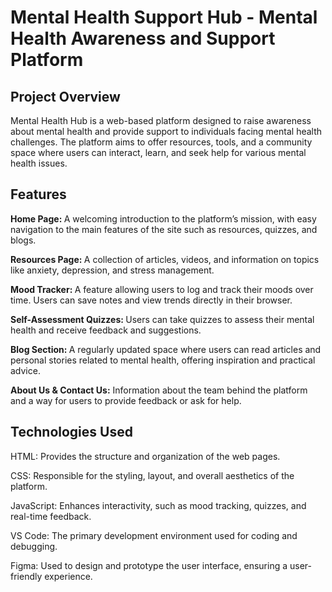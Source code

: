<h1>Mental Health Support Hub - Mental Health Awareness and Support Platform</h1>
<h2>Project Overview</h2>
Mental Health Hub is a web-based platform designed to raise awareness about mental health and provide support to individuals facing mental health challenges. The platform aims to offer resources, tools, and a community 
space where users can interact, learn, and seek help for various mental health issues.
<br>
<h2>Features</h2>

<b>Home Page: </b> A welcoming introduction to the platform’s mission, with easy navigation to the main features of the site such as resources, quizzes, and blogs.<br>

<b>Resources Page: </b> A collection of articles, videos, and information on topics like anxiety, depression, and stress management.<br>

<b>Mood Tracker: </b>A feature allowing users to log and track their moods over time. Users can save notes and view trends directly in their browser.<br>

<b>Self-Assessment Quizzes: </b>Users can take quizzes to assess their mental health and receive feedback and suggestions.<br>

<b>Blog Section: </b>A regularly updated space where users can read articles and personal stories related to mental health, offering inspiration and practical advice.<br>

<b>About Us & Contact Us:</b> Information about the team behind the platform and a way for users to provide feedback or ask for help. <br>

<h2>Technologies Used</h2>

HTML: Provides the structure and organization of the web pages.<br>

CSS: Responsible for the styling, layout, and overall aesthetics of the platform.<br>

JavaScript: Enhances interactivity, such as mood tracking, quizzes, and real-time feedback.<br>

VS Code: The primary development environment used for coding and debugging.<br>

Figma: Used to design and prototype the user interface, ensuring a user-friendly experience.<br>
